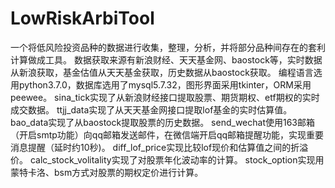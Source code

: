 # LowRiskArbiTool
一个将低风险投资品种的数据进行收集，整理，分析，并将部分品种间存在的套利计算做成工具。
数据获取来源有新浪财经、天天基金网、baostock等，实时数据从新浪获取，基金估值从天天基金获取，历史数据从baostock获取。
编程语言选用python3.7.0，数据库选用了mysql5.7.32，图形界面采用tkinter，ORM采用peewee。
sina_tick实现了从新浪财经接口提取股票、期货期权、etf期权的实时成交数据。
ttjj_data实现了从天天基金网接口提取lof基金的实时估算值。
bao_data实现了从baostock提取股票的历史数据。
send_wechat使用163邮箱（开启smtp功能）向qq邮箱发送邮件，在微信端开启qq邮箱提醒功能，实现重要消息提醒（延时约10秒)。
diff_lof_price实现比较lof现价和估算值之间的折溢价。
calc_stock_volitality实现了对股票年化波动率的计算。
stock_option实现用蒙特卡洛、bsm方式对股票的期权定价进行计算。
